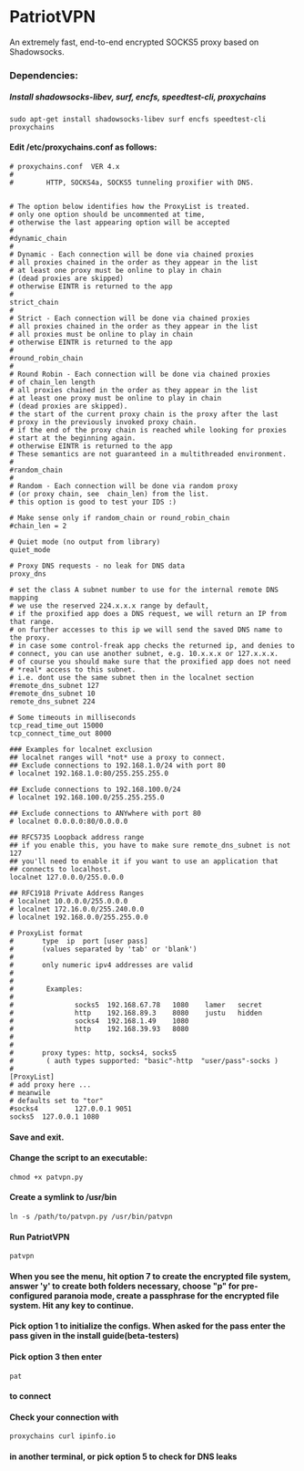 # PatriotVPN
An extremely fast, end-to-end encrypted SOCKS5 proxy based on Shadowsocks.

### Dependencies:
##### Install shadowsocks-libev, surf, encfs, speedtest-cli, proxychains
    sudo apt-get install shadowsocks-libev surf encfs speedtest-cli proxychains

#### Edit /etc/proxychains.conf as follows:

    # proxychains.conf  VER 4.x
    #
    #        HTTP, SOCKS4a, SOCKS5 tunneling proxifier with DNS.


    # The option below identifies how the ProxyList is treated.
    # only one option should be uncommented at time,
    # otherwise the last appearing option will be accepted
    #
    #dynamic_chain
    #
    # Dynamic - Each connection will be done via chained proxies
    # all proxies chained in the order as they appear in the list
    # at least one proxy must be online to play in chain
    # (dead proxies are skipped)
    # otherwise EINTR is returned to the app
    #
    strict_chain
    #
    # Strict - Each connection will be done via chained proxies
    # all proxies chained in the order as they appear in the list
    # all proxies must be online to play in chain 
    # otherwise EINTR is returned to the app
    #
    #round_robin_chain
    #
    # Round Robin - Each connection will be done via chained proxies
    # of chain_len length
    # all proxies chained in the order as they appear in the list
    # at least one proxy must be online to play in chain
    # (dead proxies are skipped).
    # the start of the current proxy chain is the proxy after the last
    # proxy in the previously invoked proxy chain.
    # if the end of the proxy chain is reached while looking for proxies
    # start at the beginning again.
    # otherwise EINTR is returned to the app
    # These semantics are not guaranteed in a multithreaded environment.
    #
    #random_chain
    #
    # Random - Each connection will be done via random proxy
    # (or proxy chain, see  chain_len) from the list.
    # this option is good to test your IDS :)

    # Make sense only if random_chain or round_robin_chain
    #chain_len = 2

    # Quiet mode (no output from library)
    quiet_mode

    # Proxy DNS requests - no leak for DNS data
    proxy_dns

    # set the class A subnet number to use for the internal remote DNS mapping
    # we use the reserved 224.x.x.x range by default,
    # if the proxified app does a DNS request, we will return an IP from that range.
    # on further accesses to this ip we will send the saved DNS name to the proxy.
    # in case some control-freak app checks the returned ip, and denies to
    # connect, you can use another subnet, e.g. 10.x.x.x or 127.x.x.x.
    # of course you should make sure that the proxified app does not need
    # *real* access to this subnet.
    # i.e. dont use the same subnet then in the localnet section
    #remote_dns_subnet 127
    #remote_dns_subnet 10
    remote_dns_subnet 224

    # Some timeouts in milliseconds
    tcp_read_time_out 15000
    tcp_connect_time_out 8000

    ### Examples for localnet exclusion
    ## localnet ranges will *not* use a proxy to connect.
    ## Exclude connections to 192.168.1.0/24 with port 80
    # localnet 192.168.1.0:80/255.255.255.0

    ## Exclude connections to 192.168.100.0/24
    # localnet 192.168.100.0/255.255.255.0

    ## Exclude connections to ANYwhere with port 80
    # localnet 0.0.0.0:80/0.0.0.0

    ## RFC5735 Loopback address range
    ## if you enable this, you have to make sure remote_dns_subnet is not 127
    ## you'll need to enable it if you want to use an application that
    ## connects to localhost.
    localnet 127.0.0.0/255.0.0.0

    ## RFC1918 Private Address Ranges
    # localnet 10.0.0.0/255.0.0.0
    # localnet 172.16.0.0/255.240.0.0
    # localnet 192.168.0.0/255.255.0.0

    # ProxyList format
    #       type  ip  port [user pass]
    #       (values separated by 'tab' or 'blank')
    #
    #       only numeric ipv4 addresses are valid
    #
    #
    #        Examples:
    #
    #               socks5  192.168.67.78   1080    lamer   secret
    #               http    192.168.89.3    8080    justu   hidden
    #               socks4  192.168.1.49    1080
    #               http    192.168.39.93   8080
    #
    #
    #       proxy types: http, socks4, socks5
    #        ( auth types supported: "basic"-http  "user/pass"-socks )
    #
    [ProxyList]
    # add proxy here ...
    # meanwile
    # defaults set to "tor"
    #socks4         127.0.0.1 9051
    socks5  127.0.0.1 1080

#### Save and exit.

#### Change the script to an executable:
    chmod +x patvpn.py
    
#### Create a symlink to /usr/bin
    ln -s /path/to/patvpn.py /usr/bin/patvpn
    
#### Run PatriotVPN
    patvpn
    
#### When you see the menu, hit option 7 to create the encrypted file system, answer 'y' to create both folders necessary, choose "p" for pre-configured paranoia mode, create a passphrase for the encrypted file system. Hit any key to continue.


#### Pick option 1 to initialize the configs. When asked for the pass enter the pass given in the install guide(beta-testers)

#### Pick option 3 then enter 
    pat 
#### to connect

#### Check your connection with 
    proxychains curl ipinfo.io
    
#### in another terminal, or pick option 5 to check for DNS leaks



